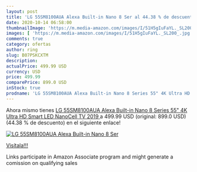 ```yaml
---
layout: post
title: 'LG 55SM8100AUA Alexa Built-in Nano 8 Ser al 44.38 % de descuento'
date: 2020-10-14 06:58:00
thumbnailImage: 'https://m.media-amazon.com/images/I/51H5gIuFaYL._SL200_.jpg'
images: [ 'https://m.media-amazon.com/images/I/51H5gIuFaYL._SL200_.jpg' ]
comments: true
category: ofertas
author: ring
slug: B07PSKCXTM
description:
actualPrice: 499.99 USD
currency: USD
price: 499.99
comparePrice: 899.0 USD
inStock: true
prodname: 'LG 55SM8100AUA Alexa Built-in Nano 8 Series 55" 4K Ultra HD Smart LED NanoCell TV  2019 '
---
```


Ahora mismo tienes [LG 55SM8100AUA Alexa Built-in Nano 8 Series 55" 4K Ultra HD Smart LED NanoCell TV  2019 ](https://www.amazon.com/dp/B07PSKCXTM/?tag=tolees-20) a 499.99 USD (original: 899.0 USD) (44.38 %  de descuento) en el siguiente enlace!

[![LG 55SM8100AUA Alexa Built-in Nano 8 Ser](https://m.media-amazon.com/images/I/51H5gIuFaYL._SL200_.jpg)](https://www.amazon.com/dp/B07PSKCXTM/?tag=tolees-20)

[Visítala!!!](https://www.amazon.com/dp/B07PSKCXTM/?tag=tolees-20)

Links participate in Amazon Associate program and might generate a comission on qualifying sales
